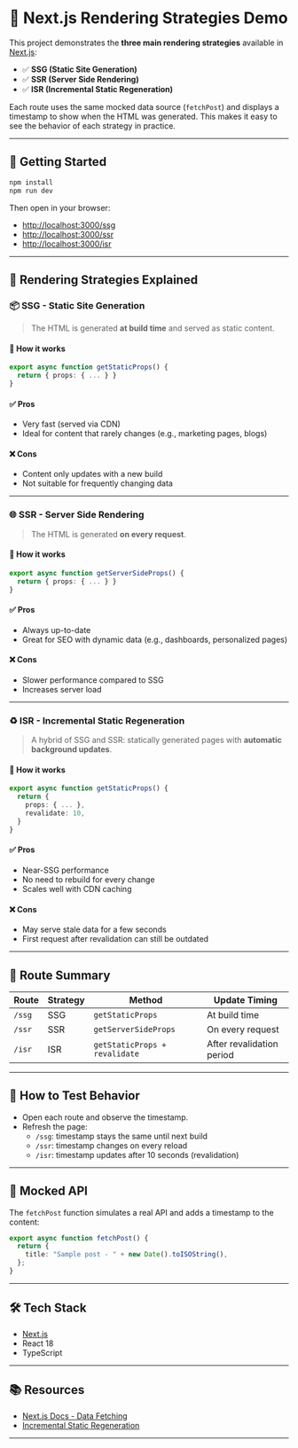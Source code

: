 # 🧪 Next.js Rendering Strategies Demo

This project demonstrates the **three main rendering strategies** available in [Next.js](https://nextjs.org):

- ✅ **SSG (Static Site Generation)**
- ✅ **SSR (Server Side Rendering)**
- ✅ **ISR (Incremental Static Regeneration)**

Each route uses the same mocked data source (`fetchPost`) and displays a timestamp to show when the HTML was generated. This makes it easy to see the behavior of each strategy in practice.

---

## 🚀 Getting Started

```bash
npm install
npm run dev
```

Then open in your browser:

- [http://localhost:3000/ssg](http://localhost:3000/ssg)
- [http://localhost:3000/ssr](http://localhost:3000/ssr)
- [http://localhost:3000/isr](http://localhost:3000/isr)

---

## 🧠 Rendering Strategies Explained

### 📦 SSG - Static Site Generation

> The HTML is generated **at build time** and served as static content.

#### 🔧 How it works

```ts
export async function getStaticProps() {
  return { props: { ... } }
}
```

#### ✅ Pros

- Very fast (served via CDN)
- Ideal for content that rarely changes (e.g., marketing pages, blogs)

#### ❌ Cons

- Content only updates with a new build
- Not suitable for frequently changing data

---

### 🌐 SSR - Server Side Rendering

> The HTML is generated **on every request**.

#### 🔧 How it works

```ts
export async function getServerSideProps() {
  return { props: { ... } }
}
```

#### ✅ Pros

- Always up-to-date
- Great for SEO with dynamic data (e.g., dashboards, personalized pages)

#### ❌ Cons

- Slower performance compared to SSG
- Increases server load

---

### ♻️ ISR - Incremental Static Regeneration

> A hybrid of SSG and SSR: statically generated pages with **automatic background updates**.

#### 🔧 How it works

```ts
export async function getStaticProps() {
  return {
    props: { ... },
    revalidate: 10,
  }
}
```

#### ✅ Pros

- Near-SSG performance
- No need to rebuild for every change
- Scales well with CDN caching

#### ❌ Cons

- May serve stale data for a few seconds
- First request after revalidation can still be outdated

---

## 📂 Route Summary

| Route  | Strategy | Method                        | Update Timing             |
| ------ | -------- | ----------------------------- | ------------------------- |
| `/ssg` | SSG      | `getStaticProps`              | At build time             |
| `/ssr` | SSR      | `getServerSideProps`          | On every request          |
| `/isr` | ISR      | `getStaticProps + revalidate` | After revalidation period |

---

## 🧪 How to Test Behavior

- Open each route and observe the timestamp.
- Refresh the page:
  - `/ssg`: timestamp stays the same until next build
  - `/ssr`: timestamp changes on every reload
  - `/isr`: timestamp updates after 10 seconds (revalidation)

---

## 🧪 Mocked API

The `fetchPost` function simulates a real API and adds a timestamp to the content:

```ts
export async function fetchPost() {
  return {
    title: "Sample post - " + new Date().toISOString(),
  };
}
```

---

## 🛠️ Tech Stack

- [Next.js](https://nextjs.org/)
- React 18
- TypeScript

---

## 📚 Resources

- [Next.js Docs - Data Fetching](https://nextjs.org/docs/basic-features/data-fetching)
- [Incremental Static Regeneration](https://nextjs.org/docs/pages/building-your-application/data-fetching/incremental-static-regeneration)

---
